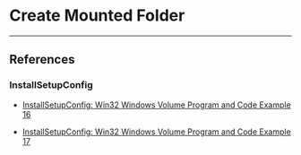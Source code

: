 # Create Mounted Folder

---
## References

### InstallSetupConfig

- [InstallSetupConfig: Win32 Windows Volume Program and Code Example 16](https://www.installsetupconfig.com/win32programming/windowsvolumeapis1_15.html)

- [InstallSetupConfig: Win32 Windows Volume Program and Code Example 17](https://www.installsetupconfig.com/win32programming/windowsvolumeapis1_16.html)